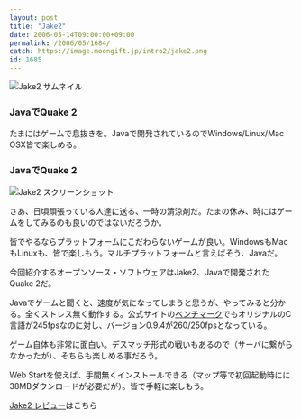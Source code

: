 ```yaml
---
layout: post
title: "Jake2"
date: 2006-05-14T09:00:00+09:00
permalink: /2006/05/1684/
catch: https://image.moongift.jp/intro2/jake2.png
id: 1685
---
```

 ![Jake2 サムネイル](https://image.moongift.jp/intro2/jake2.t.png "Jake2 サムネイル")
  

### JavaでQuake 2
  
たまにはゲームで息抜きを。Javaで開発されているのでWindows/Linux/Mac OSX皆で楽しめる。  
<!--more-->  

### JavaでQuake 2
  

![Jake2 スクリーンショット](https://image.moongift.jp/intro2/jake2.png "Jake2 スクリーンショット")

  

さあ、日頃頑張っている人達に送る、一時の清涼剤だ。たまの休み、時にはゲームをしてみるのも良いのではないだろうか。

  

皆でやるならプラットフォームにこだわらないゲームが良い。WindowsもMacもLinuxも、皆で楽しもう。マルチプラットフォームと言えばそう、Javaだ。

  

今回紹介するオープンソース・ソフトウェアはJake2、Javaで開発されたQuake 2だ。

  

Javaでゲームと聞くと、速度が気になってしまうと思うが、やってみると分かる。全くストレス無く動作する。公式サイトの[ベンチマーク](http://www.bytonic.de/html/benchmarks.html)でもオリジナルのC言語が245fpsなのに対し、バージョン0.9.4が260/250fpsとなっている。

  

ゲーム自体も非常に面白い。デスマッチ形式の戦いもあるので（サーバに繋がらなかったが）、そちらも楽しめる事だろう。

  

Web Startを使えば、手間無くインストールできる（マップ等で初回起動時にに38MBダウンロードが必要だが）。皆で手軽に楽しもう。

  

[Jake2 レビュー](http://oss.moongift.jp/review/i-1688.html)はこちら

